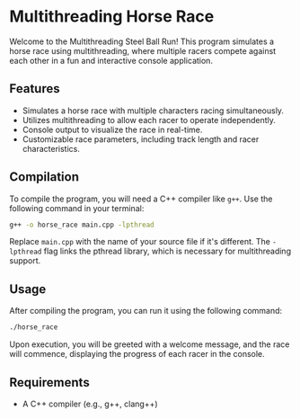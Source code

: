 # Multithreading Horse Race

Welcome to the Multithreading Steel Ball Run! This program simulates a horse race using multithreading, where multiple racers compete against each other in a fun and interactive console application.

## Features

- Simulates a horse race with multiple characters racing simultaneously.
- Utilizes multithreading to allow each racer to operate independently.
- Console output to visualize the race in real-time.
- Customizable race parameters, including track length and racer characteristics.

## Compilation

To compile the program, you will need a C++ compiler like `g++`. Use the following command in your terminal:

```bash
g++ -o horse_race main.cpp -lpthread
```

Replace `main.cpp` with the name of your source file if it's different. The `-lpthread` flag links the pthread library, which is necessary for multithreading support.

## Usage

After compiling the program, you can run it using the following command:

```bash
./horse_race
```

Upon execution, you will be greeted with a welcome message, and the race will commence, displaying the progress of each racer in the console.

## Requirements

- A C++ compiler (e.g., g++, clang++)
